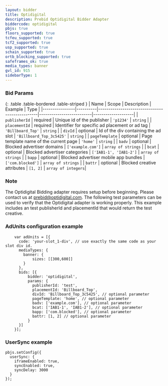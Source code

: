 ```yaml
---
layout: bidder
title: Optidigital
description: Prebid Optidigital Bidder Adapter
biddercode: optidigital
pbjs: true
floors_supported: true
tcfeu_supported: true
tcf2_supported: true
usp_supported: true
schain_supported: true
ortb_blocking_supported: true
safeframes_ok: true
media_types: banner
gvl_id: 915
sidebarType: 1
---
```


### Bid Params

{: .table .table-bordered .table-striped }
| Name           | Scope    | Description                                    | Example                  | Type               |
|----------------|----------|------------------------------------------------|--------------------------|--------------------|
| `publisherId`  | required | Unique id of the publisher                     | `'p1234'`                | `string`           |
| `placementId`  | required | Identifier for specific ad placement or ad tag | `'Billboard_Top'`        | `string`           |
| `divId`        | optional | Id of the div containing the ad slot           | `'Billboard_Top_3c5425'` | `string`           |
| `pageTemplate` | optional | Page template name of the current page         | `'home'`                 | `string`           |
| `badv`         | optional | Blocked advertiser domains                     | `['example.com']`        | `array of strings` |
| `bcat`         | optional | Blocked advertiser categories                  | `['IAB1-1', 'IAB1-2']`   | `array of strings` |
| `bapp`         | optional | Blocked advertiser mobile app bundles          | `['com.blocked']`        | `array of strings` |
| `battr`        | optional | Blocked creative attributes                    | `[1, 2]`                 | `array of integers`|

### Note

The Optidigital Bidding adapter requires setup before beginning. Please contact us at <prebid@optidigital.com>.
The following test parameters can be used to verify that the Optidigital adapter is working properly. This example includes an test publisherId and placementId that would return the test creative.

### AdUnits configuration example

```
    var adUnits = [{
      code: 'your-slot_1-div', // use exactly the same code as your slot div id.
      mediaTypes: {
        banner: {
            sizes: [[300,600]]
        }
      },
      bids: [{
          bidder: 'optidigital',
          params: {
            publisherId: 'test',
            placementId: 'Billboard_Top',
            divId: 'Billboard_Top_3c5425', // optional parameter
            pageTemplate: 'home', // optional parameter
            badv: ['example.com'], // optional parameter
            bcat: ['IAB1-1', 'IAB1-2'], // optional parameter
            bapp: ['com.blocked'], // optional parameter 
            battr: [1, 2] // optional parameter 
          }
      }]
    }];
```

### UserSync example

```
pbjs.setConfig({
  userSync: {
    iframeEnabled: true,
    syncEnabled: true,
    syncDelay: 3000
  }
});
```

